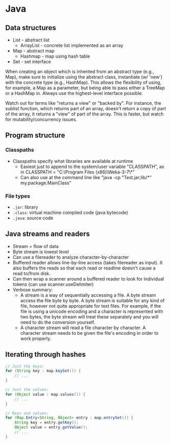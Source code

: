 Java
====

Data structures
---------------

- List - abstract list
    - ArrayList - concrete list implemented as an array
- Map - abstract map
    - Hashmap - map using hash table
- Set - set interface

When creating an object which is inherited from an abstract type (e.g., Map), make sure to initialize using the abstract class, instantiate (w/ 'new') with the concrete type (e.g., HashMap). This allows the flexibility of using, for example, a Map as a parameter, but being able to pass either a TreeMap or a HashMap in. Always use the highest-level interface possible.

Watch out for terms like "returns a view" or "backed by". For instance, the sublist function, which returns part of an array, doesn't return a copy of part of the array, it returns a "view" of part of the array. This is faster, but watch for mutability/concurrency issues.


Program structure
-----------------

### Classpaths

- Classpaths specify what libraries are available at runtime
    - Easiest just to append to the system/user variable "CLASSPATH", as in CLASSPATH = "C:\\Program Files (x86)\\Weka-3-7\\\*"
    - Can also use at the command line like "java -cp "Test.jar;lib/\*" my.package.MainClass"

### File types

- `.jar`:  library
- `.class`: virtual machine compiled code (java bytecode)
- `.java`:  source code


Java streams and readers
------------------------

- Stream = flow of data
- Byte stream is lowest level
- Can use a filereader to analyze character-by-character
- Buffered reader allows line-by-line access (takes filereader as input). It also buffers the reads so that each read or readline doesn't cause a read to/from disk.
- Can then wrap a scanner around a buffered reader to look for individual tokens (can use scanner.useDelimiter)
- Verbose summary:
    - A stream is a way of sequentially accessing a file. A byte stream access the file byte by byte. A byte stream is suitable for any kind of file, however not quite appropriate for text files. For example, if the file is using a unicode encoding and a character is represented with two bytes, the byte stream will treat these separately and you will need to do the conversion yourself.
    - A character stream will read a file character by character. A character stream needs to be given the file's encoding in order to work properly.


Iterating through hashes
------------------------

```java
// Just the keys:
for (String key : map.keySet()) {
    // ...
}

// Just the values:
for (Object value : map.values()) {
    // ...
}

// Keys and values:
for (Map.Entry<String, Object> entry : map.entrySet()) {
    String key = entry.getKey();
    Object value = entry.getValue();
    // ...
}
```

